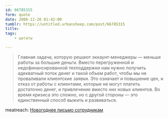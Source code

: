 ```yaml
---
id: 66785315
form: quote
date: 2008-12-26 01:42:00
tumblr: https://untitled.urbansheep.com/post/66785315
title: 
tags:
    - цитаты

---
```


<blockquote>
Главная задача, которую решают эккаунт-менеджеры&nbsp;— меньше работы за большие деньги. Вместо перегруженной и недофинансированной техподдержки нам нужно получить адекватный поток денег и такой объем работ, чтобы мы не проваливали клиентские заявки. Это означает и повышение цен, и отказ от работы с клиентами, которые не могут платить достаточно денег, и привлечение вместо них новых клиентов. Во время кризиса это сложно, но с другой стороны&nbsp;— это единственный способ выжить и развиваться.
</blockquote>

meatreach: <a href="http://meatreach.livejournal.com/301878.html">Новогоднее письмо сотрудникам</a>
